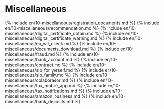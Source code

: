 # Miscellaneous

{% include en/10-miscellaneous/registration_documents.md %}
{% include en/10-miscellaneous/recommendation.md %}
{% include en/10-miscellaneous/digital_certificate_obtain.md %}
{% include en/10-miscellaneous/digital_certificate_warning.md %}
{% include en/10-miscellaneous/eu_vat_check.md %}
{% include en/10-miscellaneous/documents_download.md %}
{% include en/10-miscellaneous/fraud.md %}
{% include en/10-miscellaneous/bank_account.md %}
{% include en/10-miscellaneous/contract.md %}
{% include en/10-miscellaneous/sip_for_yorself.md %}
{% include en/10-miscellaneous/sip_family.md %}
{% include en/10-miscellaneous/colaborador.md %}
{% include en/10-miscellaneous/tax_mobile_app.md %}
{% include en/10-miscellaneous/tax_notifications.md %}
{% include en/10-miscellaneous/amazon_business.md %}
{% include en/10-miscellaneous/bank_deposits.md %}
